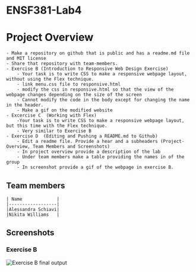 # ENSF381-Lab4

# Project Overview 
    - Make a repository on github that is public and has a readme.md file and MIT license
    - Share that repository with team-members. 
    - Exercise B (Introduction to Responsive Web Design Exercise)
        - Your task is to write CSS to make a responsive webpage layout, without using the Flex technique. 
        - link menu.css file to responsive.html 
        - modify the css in responsive.html so that the view of the webpage changes depending on the size of the screen
        - Cannot modify the code in the body except for changing the name in the header.
        - Make a gif on the modified website
    - Excercise C  (Working with Flex)
        -Your task is to write CSS to make a responsive webpage layout, but this time with the Flex technique. 
        - Very similar to Exercise B
    - Exercise D  (Editing and Pushing a README.md to Github)
        - Edit a readme file. Provide a hear and a subheaders (Project-Overview, Team Members and Screenshots) 
        - In project overview provide a description of the lab 
        - Under team members make a table providing the names in of the group 
        - In screenshot provide a gif of the webpage in exercise B. 

## Team members
    | Name             |
    |------------------|
    |Alessandra Schiavi|
    |Nikita Williams   |

## Screenshots
### Exercise B
![Exercise B final output](./Group13-ExerciseB.gif)

